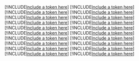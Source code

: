 [!INCLUDE[Include a token here](refs1533027809755/r1.md)]
[!INCLUDE[Include a token here](refs1533027809755/r2.md)]
[!INCLUDE[Include a token here](refs1533027809755/r3.md)]
[!INCLUDE[Include a token here](refs1533027809755/r4.md)]
[!INCLUDE[Include a token here](refs1533027809755/r5.md)]
[!INCLUDE[Include a token here](refs1533027809755/r6.md)]
[!INCLUDE[Include a token here](refs1533027809755/r7.md)]
[!INCLUDE[Include a token here](refs1533027809755/r8.md)]
[!INCLUDE[Include a token here](refs1533027809755/r9.md)]
[!INCLUDE[Include a token here](refs1533027809755/r10.md)]
[!INCLUDE[Include a token here](refs1533027809755/r11.md)]
[!INCLUDE[Include a token here](refs1533027809755/r12.md)]
[!INCLUDE[Include a token here](refs1533027809755/r13.md)]
[!INCLUDE[Include a token here](refs1533027809755/r14.md)]
[!INCLUDE[Include a token here](refs1533027809755/r15.md)]
[!INCLUDE[Include a token here](refs1533027809755/r16.md)]
[!INCLUDE[Include a token here](refs1533027809755/r17.md)]
[!INCLUDE[Include a token here](refs1533027809755/r18.md)]
[!INCLUDE[Include a token here](refs1533027809755/r19.md)]
[!INCLUDE[Include a token here](refs1533027809755/r20.md)]